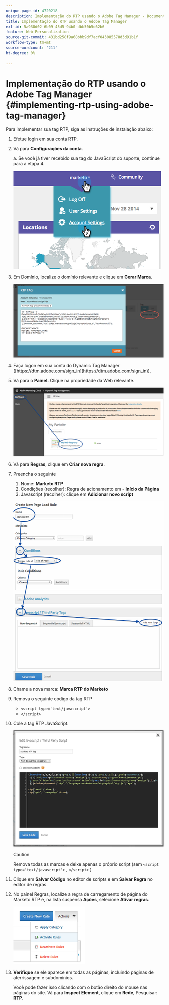 ```yaml
---
unique-page-id: 4720218
description: Implementação do RTP usando o Adobe Tag Manager - Documentação do Marketo - Documentação do produto
title: Implementação do RTP usando o Adobe Tag Manager
exl-id: 5a938d02-6b09-45d5-94b0-dbb50b5d62b6
feature: Web Personalization
source-git-commit: 431bd258f9a68bbb9df7acf043085578d3d91b1f
workflow-type: tm+mt
source-wordcount: '211'
ht-degree: 0%

---
```


# Implementação do RTP usando o Adobe Tag Manager {#implementing-rtp-using-adobe-tag-manager}

Para implementar sua tag RTP, siga as instruções de instalação abaixo:

1. Efetue login em sua conta RTP.

1. Vá para **Configurações da conta**.

   a. Se você já tiver recebido sua tag do JavaScript do suporte, continue para a etapa 4.

   ![](assets/image2014-11-30-15-3a19-3a21-4.png)

1. Em Domínio, localize o domínio relevante e clique em **Gerar Marca**.

   ![](assets/image2014-11-30-15-3a20-3a17-4.png)

1. Faça logon em sua conta do Dynamic Tag Manager ([https://dtm.adobe.com/sign_in](https://dtm.adobe.com/sign_in)).

1. Vá para o **Painel.** Clique na propriedade da Web relevante.

   ![](assets/image2014-12-3-17-3a58-3a17.png)

1. Vá para **Regras**, clique em **Criar nova regra**.

1. Preencha o seguinte

   1. Nome: **Marketo RTP**
   1. Condições (recolher): Regra de acionamento em - **Início da Página**
   1. Javascript (recolher): clique em **Adicionar novo script**

   ![](assets/image2014-12-3-17-3a59-3a40.png)

1. Chame a nova marca: **Marca RTP do Marketo**

1. Remova o seguinte código da tag RTP

   * `<script type='text/javascript'>`
   * `</script>`

1. Cole a tag RTP JavaScript.

   ![](assets/image2014-12-3-18-3a3-3a45.png)

   >[!CAUTION]
   >
   >Remova todas as marcas e deixe apenas o próprio script (sem `<script type='text/javascript'>` , `</script>` )

1. Clique em **Salvar Código** no editor de scripts e em **Salvar Regra** no editor de regras.

1. No painel Regras, localize a regra de carregamento de página do Marketo RTP e, na lista suspensa **Ações**, selecione **Ativar regras**.

   ![](assets/image2014-12-3-18-3a4-3a14.png)

1. **Verifique** se ele aparece em todas as páginas, incluindo páginas de aterrissagem e subdomínios.

   Você pode fazer isso clicando com o botão direito do mouse nas páginas do site. Vá para **Inspect Element**, clique em **Rede**, Pesquisar: **RTP**.
